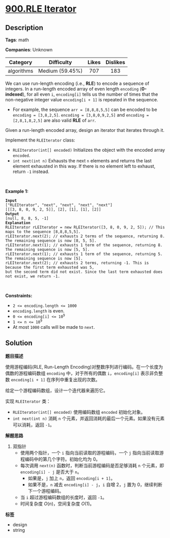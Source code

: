 # [900.RLE Iterator](https://leetcode.com/problems/rle-iterator/description/)

## Description

**Tags**: math

**Companies**: Unknown

|  Category  |   Difficulty    | Likes | Dislikes |
| :--------: | :-------------: | :---: | :------: |
| algorithms | Medium (59.45%) |  707  |   183    |


<p>We can use run-length encoding (i.e., <strong>RLE</strong>) to encode a sequence of integers. In a run-length encoded array of even length <code>encoding</code> (<strong>0-indexed</strong>), for all even <code>i</code>, <code>encoding[i]</code> tells us the number of times that the non-negative integer value <code>encoding[i + 1]</code> is repeated in the sequence.</p>
<ul>
  <li>For example, the sequence <code>arr = [8,8,8,5,5]</code> can be encoded to be <code>encoding = [3,8,2,5]</code>. <code>encoding = [3,8,0,9,2,5]</code> and <code>encoding = [2,8,1,8,2,5]</code> are also valid <strong>RLE</strong> of <code>arr</code>.</li>
</ul>
<p>Given a run-length encoded array, design an iterator that iterates through it.</p>
<p>Implement the <code>RLEIterator</code> class:</p>
<ul>
  <li><code>RLEIterator(int[] encoded)</code> Initializes the object with the encoded array <code>encoded</code>.</li>
  <li><code>int next(int n)</code> Exhausts the next <code>n</code> elements and returns the last element exhausted in this way. If there is no element left to exhaust, return <code>-1</code> instead.</li>
</ul>
<p>&nbsp;</p>
<p><strong class="example">Example 1:</strong></p>
<pre><code><strong>Input</strong>
[&quot;RLEIterator&quot;, &quot;next&quot;, &quot;next&quot;, &quot;next&quot;, &quot;next&quot;]
[[[3, 8, 0, 9, 2, 5]], [2], [1], [1], [2]]
<strong>Output</strong>
[null, 8, 8, 5, -1]
<strong>Explanation</strong>
RLEIterator rLEIterator = new RLEIterator([3, 8, 0, 9, 2, 5]); // This maps to the sequence [8,8,8,5,5].
rLEIterator.next(2); // exhausts 2 terms of the sequence, returning 8. The remaining sequence is now [8, 5, 5].
rLEIterator.next(1); // exhausts 1 term of the sequence, returning 8. The remaining sequence is now [5, 5].
rLEIterator.next(1); // exhausts 1 term of the sequence, returning 5. The remaining sequence is now [5].
rLEIterator.next(2); // exhausts 2 terms, returning -1. This is because the first term exhausted was 5,
but the second term did not exist. Since the last term exhausted does not exist, we return -1.</code></pre>
<p>&nbsp;</p>
<p><strong>Constraints:</strong></p>
<ul>
  <li><code>2 &lt;= encoding.length &lt;= 1000</code></li>
  <li><code>encoding.length</code> is even.</li>
  <li><code>0 &lt;= encoding[i] &lt;= 10<sup>9</sup></code></li>
  <li><code>1 &lt;= n &lt;= 10<sup>9</sup></code></li>
  <li>At most <code>1000</code> calls will be made to <code>next</code>.</li>
</ul>

## Solution

**题目描述**

使用游程编码(RLE, Run-Length Encoding)对整数序列进行编码。在一个长度为偶数的游程编码数组 `encoding` 中，对于所有的偶数 `i`，`encoding[i]` 表示非负整数 `encoding[i + 1]` 在序列中重复出现的次数。

给定一个游程编码数组，设计一个迭代器来遍历它。

实现 `RLEIterator` 类：

- `RLEIterator(int[] encoded)` 使用编码数组 `encoded` 初始化对象。
- `int next(int n)` 消耗 `n` 个元素，并返回消耗的最后一个元素。如果没有元素可以消耗，返回 `-1`。

**解题思路**

1. 双指针
   - 使用两个指针，一个 `i` 指向当前读取的游程编码，一个 `j` 指向当前读取游程编码中的第几个字符。初始化均为 0。
   - 每次调用 `next(n)` 函数时，判断当前游程编码是否足够消耗 `n` 个元素，即 `encoding[i] - j` 是否大于 `n`。
     - 如果是，`j` 加上 `n`，返回 `encoding[i + 1]`。
     - 如果不是，`n` 减去 `encoding[i] - j`，`i` 自增 2，`j` 置为 0，继续判断下一个游程编码。
   - 当 `i` 超过游程编码数组的长度时，返回 `-1`。
   - 时间复杂度 $O(n)$，空间复杂度 $O(1)$。

**标签**

- design
- string
